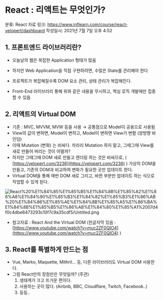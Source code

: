 # React : 리액트는 무엇인가?

분류: React
자료 링크: https://www.inflearn.com/course/react-velopert/dashboard
작성일시: 2021년 7월 7일 오후 4:52

## 1. 프론트엔드 라이브러리란?

- 오늘날의 웹은 복잡한 Application 형태가 많음
- 하지만 Web Application을 직접 구현하려면, 수많은 State를 관리해야 한다
- 프로젝트가 복잡해질수록 DOM 요소 관리, 상태 관리가 복잡해진다.

- Front-End 라이브러리 통해 위와 같은 내용을 무시하고, 핵심 로직 개발에만 집중할 수 있음

## 2. 리액트의 Virtual DOM

- 기존 : MVC, MVVM, MVW 등을 사용 → 공통점으로 Model이 공용으로 사용됨
- View의 값이 변하면, Model이 변하고, Model이 변하면 View가 변함 (양방향 바인딩)
- 이때 Mutation (변화) 는 비싸다. 차라리 Mutation 하지 말고, 그때그때 View를 새로 만들어 버리는 것이 어떨까?
- 하지만 그때그때 DOM 새로 만들고 렌더링 하는 것은 비싸므로, ( [https://velopert.com/3236](https://velopert.com/3236) )   가상의 DOM을 만들고, 기존의 DOM과 비교하여 변화가 필요한 곳만 업데이트 한다.
- Virtual DOM을 통해 매번 DOM 새로 그리고, 바뀐 부분만 업데이트 하는 식으로 작업할 수 있게 된다.

![React%20%E1%84%85%E1%85%B5%E1%84%8B%E1%85%A2%E1%86%A8%E1%84%90%E1%85%B3%E1%84%82%E1%85%B3%E1%86%AB%20%E1%84%86%E1%85%AE%E1%84%8B%E1%85%A5%E1%86%BA%E1%84%8B%E1%85%B5%E1%86%AB%E1%84%80%E1%85%A1%2007d4f0c4dbe6473293c10f7c9a35cdf5/Untitled.png](React%20%E1%84%85%E1%85%B5%E1%84%8B%E1%85%A2%E1%86%A8%E1%84%90%E1%85%B3%E1%84%82%E1%85%B3%E1%86%AB%20%E1%84%86%E1%85%AE%E1%84%8B%E1%85%A5%E1%86%BA%E1%84%8B%E1%85%B5%E1%86%AB%E1%84%80%E1%85%A1%2007d4f0c4dbe6473293c10f7c9a35cdf5/Untitled.png)

- 참고자료 : React And the Virtual DOM (한글자막 있음 : [https://www.youtube.com/watch?v=muc2ZF0QIO4](https://www.youtube.com/watch?v=muc2ZF0QIO4) )

## 3. React를 특별하게 만드는 점

- Vue, Marko, Maquette, Mithril... 등, 다른 라이브러리도 Virtual DOM 사용한다.
- 그럼 React만의 장점만은 무엇일까? (주관)
    1. 생태계가 크고 뜨거운 편이다. 
    2. 사용하는 곳이 많다. (Airbnb, BBC, Cloudflare, Twitch, Facebook..)
    3. 등등..